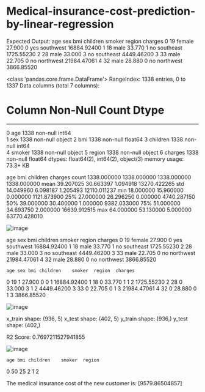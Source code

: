 # Medical-insurance-cost-prediction-by-linear-regression
Expected Output:
	age	sex	bmi	children	smoker	region	charges
0	19	female	27.900	0	yes	southwest	16884.92400
1	18	male	33.770	1	no	southeast	1725.55230
2	28	male	33.000	3	no	southeast	4449.46200
3	33	male	22.705	0	no	northwest	21984.47061
4	32	male	28.880	0	no	northwest	3866.85520

<class 'pandas.core.frame.DataFrame'>
RangeIndex: 1338 entries, 0 to 1337
Data columns (total 7 columns):
 #   Column    Non-Null Count  Dtype  
---  ------    --------------  -----  
 0   age       1338 non-null   int64  
 1   sex       1338 non-null   object 
 2   bmi       1338 non-null   float64
 3   children  1338 non-null   int64  
 4   smoker    1338 non-null   object 
 5   region    1338 non-null   object 
 6   charges   1338 non-null   float64
dtypes: float64(2), int64(2), object(3)
memory usage: 73.3+ KB


age	bmi	children	charges
count	1338.000000	1338.000000	1338.000000	1338.000000
mean	39.207025	30.663397	1.094918	13270.422265
std	14.049960	6.098187	1.205493	12110.011237
min	18.000000	15.960000	0.000000	1121.873900
25%	27.000000	26.296250	0.000000	4740.287150
50%	39.000000	30.400000	1.000000	9382.033000
75%	51.000000	34.693750	2.000000	16639.912515
max	64.000000	53.130000	5.000000	63770.428010

![image](https://user-images.githubusercontent.com/108791549/178093328-4738f7a9-a427-4a88-b5b0-cc45c8767a2e.png)


age	sex	bmi	children	smoker	region	charges
0	19	female	27.900	0	yes	southwest	16884.92400
1	18	male	33.770	1	no	southeast	1725.55230
2	28	male	33.000	3	no	southeast	4449.46200
3	33	male	22.705	0	no	northwest	21984.47061
4	32	male	28.880	0	no	northwest	3866.85520



	age	sex	bmi	children	smoker	region	charges
0	19	1	27.900	0	0	1	16884.92400
1	18	0	33.770	1	1	2	1725.55230
2	28	0	33.000	3	1	2	4449.46200
3	33	0	22.705	0	1	3	21984.47061
4	32	0	28.880	0	1	3	3866.85520

![image](https://user-images.githubusercontent.com/108791549/178093347-107a6a88-eadb-4115-8729-445391f2bb5c.png)


x_train shape: (936, 5)
x_test shape: (402, 5)
y_train shape: (936,)
y_test shape: (402,)

R2 Score: 0.7697211527941855

![image](https://user-images.githubusercontent.com/108791549/178093373-10970dbc-4156-4634-864b-76d66cdb0130.png)


	age	bmi	children	smoker	region
0	50	25	2	1	2

The medical insurance cost of the new customer is: [9579.86504857]
